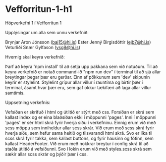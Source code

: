 # Vefforritun-1-h1
Hópverkefni 1 í Vefforritun 1

Upplýsingar um alla sem unnu verkefnið:

Brynjar Aron Jónsson (baj15@hi.is)
Ester Jenný Birgisdóttir (ejb7@hi.is)
Veturliði Snær Gylfason (vsg8@hi.is)

Hvernig skal keyra verkefnið:

Þarf að keyra 'npm install' til að setja upp pakkana sem við notuðum. Til að keyra verkefnið er notað command-ið "npm run dev" í terminal til að sjá allar breytingar þegar þær eru gerðar. Einn af pökkunum sem 'dev' skipunin keyrir er stylelint. Stylelint grípur allar villur í rauntíma og birtir þær í terminal, ásamt hvar þær eru, sem gaf okkur tækifæri að laga allar villur samtímis.

Uppsetning verkefnis:  

Vefsíðan er skrifuð í html og útlitið er stýrt með css. Forsíðan er skrá sem kallast index og er eina blaðsíðan ekki í möppunni 'pages'. Inni í möppunni 'pages' er sér html skrá fyrir hverja síðu í verkefninu. Einnig erum við með scss möppu sem inniheldur allar scss skrár. Við erum með scss skrá fyrir hverja síðu, sem hefur sama heitið og tilsvarandi html skrá. Svo er líka til scss skrá fyrir takka, sem kallast buttons, og fyrir hausinn og fótinn, sem kallast HeaderFooter.
Við erum með nokkrar breytur í config skrá til að staðla útlitið á vefsíðunni. Svo í lokin erum við með styles.scss skrá sem sækir allar scss skrár og þýðir þær í css.
